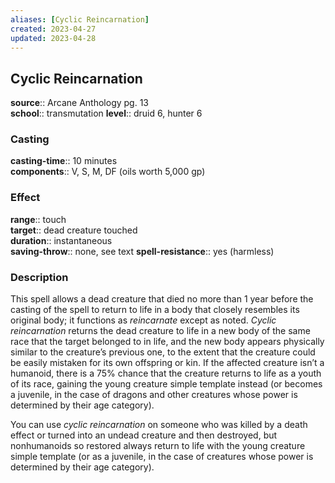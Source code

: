 ```yaml
---
aliases: [Cyclic Reincarnation]
created: 2023-04-27
updated: 2023-04-28
---
```


## Cyclic Reincarnation

**source**:: Arcane Anthology pg. 13  
**school**:: transmutation
**level**:: druid 6, hunter 6

### Casting

**casting-time**:: 10 minutes  
**components**:: V, S, M, DF (oils worth 5,000 gp)

### Effect

**range**:: touch  
**target**:: dead creature touched  
**duration**:: instantaneous  
**saving-throw**:: none, see text
**spell-resistance**:: yes (harmless)

### Description

This spell allows a dead creature that died no more than 1 year before the casting of the spell to return to life in a body that closely resembles its original body; it functions as *reincarnate* except as noted. *Cyclic reincarnation* returns the dead creature to life in a new body of the same race that the target belonged to in life, and the new body appears physically similar to the creature’s previous one, to the extent that the creature could be easily mistaken for its own offspring or kin. If the affected creature isn’t a humanoid, there is a 75% chance that the creature returns to life as a youth of its race, gaining the young creature simple template instead (or becomes a juvenile, in the case of dragons and other creatures whose power is determined by their age category).  
  
You can use *cyclic reincarnation* on someone who was killed by a death effect or turned into an undead creature and then destroyed, but nonhumanoids so restored always return to life with the young creature simple template (or as a juvenile, in the case of creatures whose power is determined by their age category).
